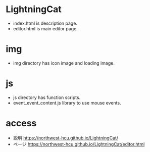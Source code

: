 # LightningCat
- index.html is description page.
- editor.html is main editor page.

# img
- img directory has icon image and loading image.

# js
- js directory has function scripts.
- event_event_content.js library to use mouse events.

# access
- 説明 https://northwest-hcu.github.io/LightningCat/
- ページ https://northwest-hcu.github.io/LightningCat/editor.html
